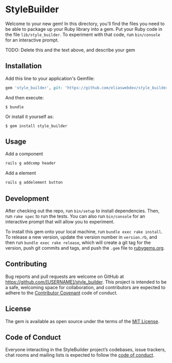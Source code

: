 # StyleBuilder

Welcome to your new gem! In this directory, you'll find the files you need to be able to package up your Ruby library into a gem. Put your Ruby code in the file `lib/style_builder`. To experiment with that code, run `bin/console` for an interactive prompt.

TODO: Delete this and the text above, and describe your gem

## Installation

Add this line to your application's Gemfile:

```ruby
gem 'style_builder', git: 'https://github.com/eliaswebdev/style_builder.git', branch: 'master'
```

And then execute:

    $ bundle

Or install it yourself as:

    $ gem install style_builder

## Usage

Add a component
```bash
rails g addcomp header
```

Add a element
```bash
rails g addelement button
```

## Development

After checking out the repo, run `bin/setup` to install dependencies. Then, run `rake spec` to run the tests. You can also run `bin/console` for an interactive prompt that will allow you to experiment.

To install this gem onto your local machine, run `bundle exec rake install`. To release a new version, update the version number in `version.rb`, and then run `bundle exec rake release`, which will create a git tag for the version, push git commits and tags, and push the `.gem` file to [rubygems.org](https://rubygems.org).

## Contributing

Bug reports and pull requests are welcome on GitHub at https://github.com/[USERNAME]/style_builder. This project is intended to be a safe, welcoming space for collaboration, and contributors are expected to adhere to the [Contributor Covenant](http://contributor-covenant.org) code of conduct.

## License

The gem is available as open source under the terms of the [MIT License](https://opensource.org/licenses/MIT).

## Code of Conduct

Everyone interacting in the StyleBuilder project’s codebases, issue trackers, chat rooms and mailing lists is expected to follow the [code of conduct](https://github.com/[USERNAME]/style_builder/blob/master/CODE_OF_CONDUCT.md).
